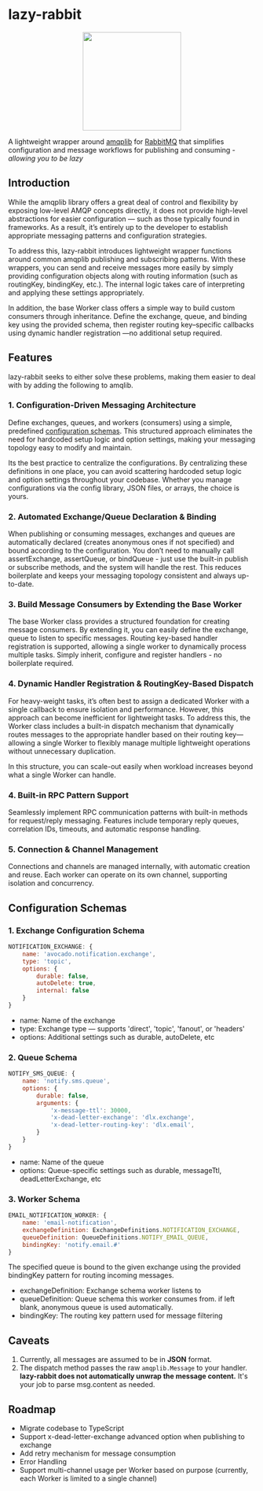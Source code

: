 # lazy-rabbit

<p align="center">
  <img src="https://github.com/user-attachments/assets/d010b754-a3fb-4fb0-906e-8dd1adfee401" width="200" />
</p>

A lightweight wrapper around [amqplib](https://www.npmjs.com/package/amqplib) for [RabbitMQ](https://www.rabbitmq.com/docs) that simplifies configuration and message workflows for publishing and consuming - _allowing you to be lazy_

## Introduction

While the amqplib library offers a great deal of control and flexibility by exposing low-level AMQP concepts directly, it does not provide high-level abstractions for easier configuration — such as those typically found in frameworks. As a result, it’s entirely up to the developer to establish appropriate messaging patterns and configuration strategies.

To address this, lazy-rabbit introduces lightweight wrapper functions around common amqplib publishing and subscribing patterns. With these wrappers, you can send and receive messages more easily by simply providing configuration objects along with routing information (such as routingKey, bindingKey, etc.). The internal logic takes care of interpreting and applying these settings appropriately.

In addition, the base Worker class offers a simple way to build custom consumers through inheritance. Define the exchange, queue, and binding key using the provided schema, then register routing key–specific callbacks using dynamic handler registration —no additional setup required.

## Features

lazy-rabbit seeks to either solve these problems, making them easier to deal with by adding the following to amqlib.

### 1. Configuration-Driven Messaging Architecture

Define exchanges, queues, and workers (consumers) using a simple, predefined [configuration schemas](#configuration-schemas). This structured approach eliminates the need for hardcoded setup logic and option settings, making your messaging topology easy to modify and maintain.

Its the best practice to centralize the configurations. By centralizing these definitions in one place, you can avoid scattering hardcoded setup logic and option settings throughout your codebase. Whether you manage configurations via the config library, JSON files, or arrays, the choice is yours.

### 2. Automated Exchange/Queue Declaration & Binding

When publishing or consuming messages, exchanges and queues are automatically declared (creates anonymous ones if not specified) and bound according to the configuration. You don’t need to manually call assertExchange, assertQueue, or bindQueue - just use the built-in publish or subscribe methods, and the system will handle the rest. This reduces boilerplate and keeps your messaging topology consistent and always up-to-date.

### 3. Build Message Consumers by Extending the Base Worker

The base Worker class provides a structured foundation for creating message consumers. By extending it, you can easily define the exchange, queue to listen to specific messages. Routing key-based handler registration is supported, allowing a single worker to dynamically process multiple tasks. Simply inherit, configure and register handlers - no boilerplate required.

### 4. Dynamic Handler Registration & RoutingKey-Based Dispatch

For heavy-weight tasks, it’s often best to assign a dedicated Worker with a single callback to ensure isolation and performance. However, this approach can become inefficient for lightweight tasks. To address this, the Worker class includes a built-in dispatch mechanism that dynamically routes messages to the appropriate handler based on their routing key—allowing a single Worker to flexibly manage multiple lightweight operations without unnecessary duplication.

In this structure, you can scale-out easily when workload increases beyond what a single Worker can handle.

### 4. Built-in RPC Pattern Support

Seamlessly implement RPC communication patterns with built-in methods for request/reply messaging. Features include temporary reply queues, correlation IDs, timeouts, and automatic response handling.

### 5. Connection & Channel Management

Connections and channels are managed internally, with automatic creation and reuse. Each worker can operate on its own channel, supporting isolation and concurrency.

## Configuration Schemas

### 1. Exchange Configuration Schema

```javascript
NOTIFICATION_EXCHANGE: {
    name: 'avocado.notification.exchange',
    type: 'topic',
    options: {
        durable: false,
        autoDelete: true,
        internal: false
    }
}
```

- name: Name of the exchange
- type: Exchange type — supports 'direct', 'topic', 'fanout', or 'headers'
- options: Additional settings such as durable, autoDelete, etc

### 2. Queue Schema

```javascript
NOTIFY_SMS_QUEUE: {
    name: 'notify.sms.queue',
    options: {
        durable: false,
        arguments: {
            'x-message-ttl': 30000,
            'x-dead-letter-exchange': 'dlx.exchange',
            'x-dead-letter-routing-key': 'dlx.email',
        }
    }
}
```

- name: Name of the queue
- options: Queue-specific settings such as durable, messageTtl, deadLetterExchange, etc

### 3. Worker Schema

```javascript
EMAIL_NOTIFICATION_WORKER: {
    name: 'email-notification',
    exchangeDefinition: ExchangeDefinitions.NOTIFICATION_EXCHANGE,
    queueDefinition: QueueDefinitions.NOTIFY_EMAIL_QUEUE,
    bindingKey: 'notify.email.#'
}
```

The specified queue is bound to the given exchange using the provided bindingKey pattern for routing incoming messages.

- exchangeDefinition: Exchange schema worker listens to
- queueDefinition: Queue schema this worker consumes from. if left blank, anonymous queue is used automatically.
- bindingKey: The routing key pattern used for message filtering

## Caveats

1. Currently, all messages are assumed to be in **JSON** format.
2. The dispatch method passes the raw `amqplib.Message` to your handler. **lazy-rabbit does not automatically unwrap the message content.** It's your job to parse msg.content as needed.

## Roadmap

- Migrate codebase to TypeScript
- Support x-dead-letter-exchange advanced option when publishing to exchange
- Add retry mechanism for message consumption
- Error Handling
- Support multi-channel usage per Worker based on purpose (currently, each Worker is limited to a single channel)
